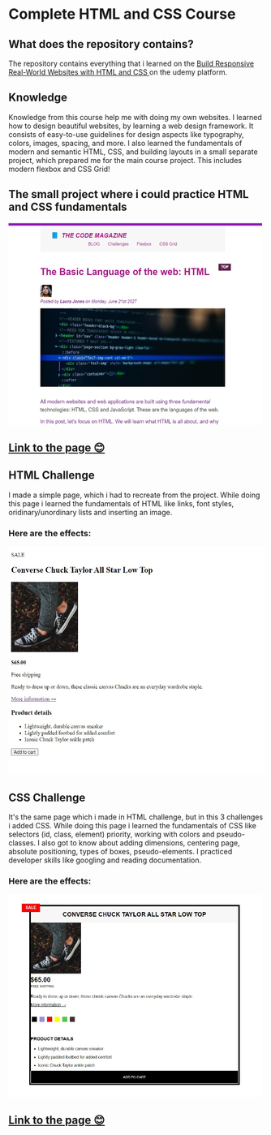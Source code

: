 # Complete HTML and CSS Course

<h2>What does the repository contains?</h3>
<p>The repository contains everything that i learned on the <a href="https://www.udemy.com/course/design-and-develop-a-killer-website-with-html5-and-css3/">Build Responsive Real-World Websites with HTML and CSS
</a> on the udemy platform.</p>
<h2>Knowledge</h3>
<p>Knowledge from this course help me with doing my own websites. I learned how to design beautiful websites, by learning a web design framework. It consists of easy-to-use guidelines for design aspects like typography, colors, images, spacing, and more. I also learned the fundamentals of modern and semantic HTML, CSS, and building layouts in a small separate project, which prepared me for the main course project. This includes modern flexbox and CSS Grid!</p>

<h2>The small project where i could practice HTML and CSS fundamentals</h2>
<img src="/HTML-Fundamentals/materials/small-project.jpg"
height="400"
width="500">
<!-- ![Screenshot] -->

## [Link to the page 😊](https://html-css-project-kd.netlify.app/)

<h2>HTML Challenge</h2>
<p>I made a simple page, which i had to recreate from the project. While doing this page i learned the fundamentals of HTML like links, font styles, oridinary/unordinary lists and inserting an image. </p>
<h3>Here are the effects:</h3>
<img src="/HTML-Fundamentals/materials/challengeHTML.jpg"
height="450"
width="550">

<h2>CSS Challenge</h2>
<p>It's the same page which i made in HTML challenge, but in this 3 challenges i added CSS. While doing this page i learned the fundamentals of CSS like selectors (id, class, element) priority, working with colors and pseudo-classes. I also got to know about adding dimensions, centering page, absolute positioning, types of boxes, pseudo-elements. I practiced developer skills like googling and reading documentation.
<h3>Here are the effects:</h3>
<img src="/HTML-Fundamentals/materials/css-challenge3.jpg"
height="400"
width="500">

## [Link to the page 😊](https://warm-bonbon-8a0666.netlify.app/)

